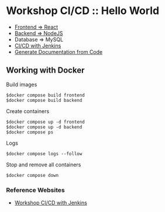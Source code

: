 # Workshop CI/CD :: Hello World
* [Frontend => React](https://github.com/up1/workshop-ci-nodejs-web-api/tree/main/frontend)
* [Backend  => NodeJS](https://github.com/up1/workshop-ci-nodejs-web-api/tree/main/backend)
* Database => MySQL
* [CI/CD with Jenkins](https://github.com/up1/workshop-ci-cd-with-jenkins/tree/main/workshop/install)
* [Generate Documentation from Code](https://github.com/up1/workshop-ci-nodejs-web-api/tree/main/document)

## Working with Docker

Build images
```
$docker compose build frontend
$docker compose build backend
```

Create containers
```
$docker compose up -d frontend
$docker compose up -d backend
$docker compose ps
```

Logs
```
$docker compose logs --follow
```

Stop and remove all containers
```
$docker compose down
```

### Reference Websites
* [Workshop CI/CD with Jenkins](https://github.com/up1/workshop-ci-cd-with-jenkins)
